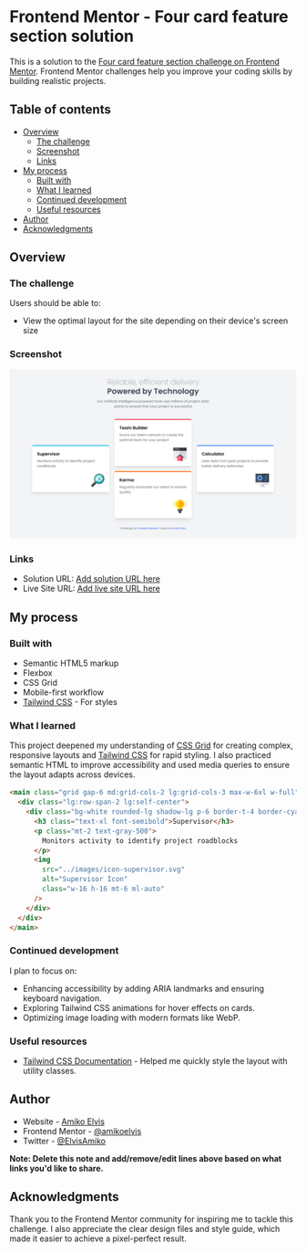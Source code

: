 # Frontend Mentor - Four card feature section solution

This is a solution to the [Four card feature section challenge on Frontend Mentor](https://www.frontendmentor.io/challenges/four-card-feature-section-weK1eFYK). Frontend Mentor challenges help you improve your coding skills by building realistic projects.

## Table of contents

- [Overview](#overview)
  - [The challenge](#the-challenge)
  - [Screenshot](#screenshot)
  - [Links](#links)
- [My process](#my-process)
  - [Built with](#built-with)
  - [What I learned](#what-i-learned)
  - [Continued development](#continued-development)
  - [Useful resources](#useful-resources)
- [Author](#author)
- [Acknowledgments](#acknowledgments)

## Overview

### The challenge

Users should be able to:

- View the optimal layout for the site depending on their device's screen size

### Screenshot

![Four Card Feature Section](./images/screenshot.png)

### Links

- Solution URL: [Add solution URL here](https://your-solution-url.com)
- Live Site URL: [Add live site URL here](https://your-live-site-url.com)

## My process

### Built with

- Semantic HTML5 markup
- Flexbox
- CSS Grid
- Mobile-first workflow
- [Tailwind CSS](https://tailwindcss.com/) - For styles

### What I learned

This project deepened my understanding of [CSS Grid](https://developer.mozilla.org/en-US/docs/Web/CSS/CSS_Grid_Layout) for creating complex, responsive layouts and [Tailwind CSS](https://tailwindcss.com/) for rapid styling. I also practiced semantic HTML to improve accessibility and used media queries to ensure the layout adapts across devices.

```html
<main class="grid gap-6 md:grid-cols-2 lg:grid-cols-3 max-w-6xl w-full">
  <div class="lg:row-span-2 lg:self-center">
    <div class="bg-white rounded-lg shadow-lg p-6 border-t-4 border-cyan-500">
      <h3 class="text-xl font-semibold">Supervisor</h3>
      <p class="mt-2 text-gray-500">
        Monitors activity to identify project roadblocks
      </p>
      <img
        src="../images/icon-supervisor.svg"
        alt="Supervisor Icon"
        class="w-16 h-16 mt-6 ml-auto"
      />
    </div>
  </div>
</main>
```

### Continued development

I plan to focus on:

- Enhancing accessibility by adding ARIA landmarks and ensuring keyboard navigation.
- Exploring Tailwind CSS animations for hover effects on cards.
- Optimizing image loading with modern formats like WebP.

### Useful resources

- [Tailwind CSS Documentation](https://tailwindcss.com/docs) - Helped me quickly style the layout with utility classes.

## Author

- Website - [Amiko Elvis](https://www.your-site.com)
- Frontend Mentor - [@amikoelvis](https://www.frontendmentor.io/profile/amikoelvis)
- Twitter - [@ElvisAmiko](https://www.twitter.com/ElvisAmiko)

**Note: Delete this note and add/remove/edit lines above based on what links you'd like to share.**

## Acknowledgments

Thank you to the Frontend Mentor community for inspiring me to tackle this challenge. I also appreciate the clear design files and style guide, which made it easier to achieve a pixel-perfect result.

```

```
